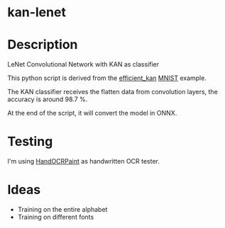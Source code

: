 # kan-lenet

# Description
LeNet Convolutional Network with KAN as classifier

This python script is derived from the [efficient_kan](https://github.com/Blealtan/efficient-kan) [MNIST](https://github.com/Blealtan/efficient-kan/blob/master/examples/mnist.py) example.

The KAN classifier receives the flatten data from convolution layers, the accuracy is around 98.7 %.

At the end of the script, it will convert the model in ONNX.

# Testing
I'm using [HandOCRPaint](https://github.com/SimoSbara/HandOCRPaint) as handwritten OCR tester. 

# Ideas
* Training on the entire alphabet
* Training on different fonts
